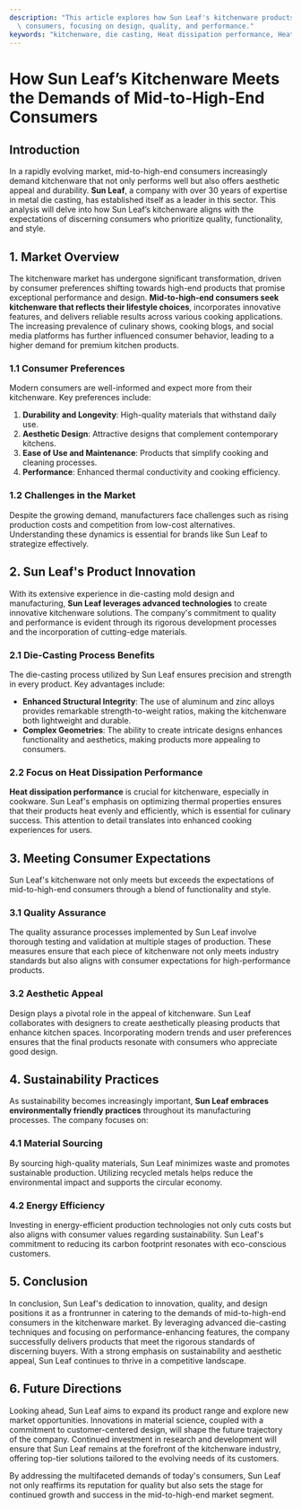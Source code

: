 ```yaml
---
description: "This article explores how Sun Leaf's kitchenware products cater to mid-to-high-end\
  \ consumers, focusing on design, quality, and performance."
keywords: "kitchenware, die casting, Heat dissipation performance, Heat dissipation efficiency"
---
```

# How Sun Leaf’s Kitchenware Meets the Demands of Mid-to-High-End Consumers

## Introduction

In a rapidly evolving market, mid-to-high-end consumers increasingly demand kitchenware that not only performs well but also offers aesthetic appeal and durability. **Sun Leaf**, a company with over 30 years of expertise in metal die casting, has established itself as a leader in this sector. This analysis will delve into how Sun Leaf’s kitchenware aligns with the expectations of discerning consumers who prioritize quality, functionality, and style.

## 1. Market Overview

The kitchenware market has undergone significant transformation, driven by consumer preferences shifting towards high-end products that promise exceptional performance and design. **Mid-to-high-end consumers seek kitchenware that reflects their lifestyle choices**, incorporates innovative features, and delivers reliable results across various cooking applications. The increasing prevalence of culinary shows, cooking blogs, and social media platforms has further influenced consumer behavior, leading to a higher demand for premium kitchen products.

### 1.1 Consumer Preferences

Modern consumers are well-informed and expect more from their kitchenware. Key preferences include:

1. **Durability and Longevity**: High-quality materials that withstand daily use.
2. **Aesthetic Design**: Attractive designs that complement contemporary kitchens.
3. **Ease of Use and Maintenance**: Products that simplify cooking and cleaning processes.
4. **Performance**: Enhanced thermal conductivity and cooking efficiency.

### 1.2 Challenges in the Market

Despite the growing demand, manufacturers face challenges such as rising production costs and competition from low-cost alternatives. Understanding these dynamics is essential for brands like Sun Leaf to strategize effectively.

## 2. Sun Leaf's Product Innovation

With its extensive experience in die-casting mold design and manufacturing, **Sun Leaf leverages advanced technologies** to create innovative kitchenware solutions. The company's commitment to quality and performance is evident through its rigorous development processes and the incorporation of cutting-edge materials.

### 2.1 Die-Casting Process Benefits

The die-casting process utilized by Sun Leaf ensures precision and strength in every product. Key advantages include:

- **Enhanced Structural Integrity**: The use of aluminum and zinc alloys provides remarkable strength-to-weight ratios, making the kitchenware both lightweight and durable.
- **Complex Geometries**: The ability to create intricate designs enhances functionality and aesthetics, making products more appealing to consumers.

### 2.2 Focus on Heat Dissipation Performance

**Heat dissipation performance** is crucial for kitchenware, especially in cookware. Sun Leaf's emphasis on optimizing thermal properties ensures that their products heat evenly and efficiently, which is essential for culinary success. This attention to detail translates into enhanced cooking experiences for users.

## 3. Meeting Consumer Expectations

Sun Leaf's kitchenware not only meets but exceeds the expectations of mid-to-high-end consumers through a blend of functionality and style.

### 3.1 Quality Assurance

The quality assurance processes implemented by Sun Leaf involve thorough testing and validation at multiple stages of production. These measures ensure that each piece of kitchenware not only meets industry standards but also aligns with consumer expectations for high-performance products.

### 3.2 Aesthetic Appeal

Design plays a pivotal role in the appeal of kitchenware. Sun Leaf collaborates with designers to create aesthetically pleasing products that enhance kitchen spaces. Incorporating modern trends and user preferences ensures that the final products resonate with consumers who appreciate good design.

## 4. Sustainability Practices

As sustainability becomes increasingly important, **Sun Leaf embraces environmentally friendly practices** throughout its manufacturing processes. The company focuses on:

### 4.1 Material Sourcing

By sourcing high-quality materials, Sun Leaf minimizes waste and promotes sustainable production. Utilizing recycled metals helps reduce the environmental impact and supports the circular economy.

### 4.2 Energy Efficiency

Investing in energy-efficient production technologies not only cuts costs but also aligns with consumer values regarding sustainability. Sun Leaf's commitment to reducing its carbon footprint resonates with eco-conscious customers.

## 5. Conclusion

In conclusion, Sun Leaf's dedication to innovation, quality, and design positions it as a frontrunner in catering to the demands of mid-to-high-end consumers in the kitchenware market. By leveraging advanced die-casting techniques and focusing on performance-enhancing features, the company successfully delivers products that meet the rigorous standards of discerning buyers. With a strong emphasis on sustainability and aesthetic appeal, Sun Leaf continues to thrive in a competitive landscape.

## 6. Future Directions

Looking ahead, Sun Leaf aims to expand its product range and explore new market opportunities. Innovations in material science, coupled with a commitment to customer-centered design, will shape the future trajectory of the company. Continued investment in research and development will ensure that Sun Leaf remains at the forefront of the kitchenware industry, offering top-tier solutions tailored to the evolving needs of its customers.

By addressing the multifaceted demands of today's consumers, Sun Leaf not only reaffirms its reputation for quality but also sets the stage for continued growth and success in the mid-to-high-end market segment.
